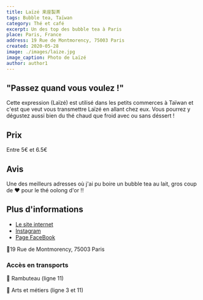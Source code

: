```yaml
---
title: Laïzé 来座製茶
tags: Bubble tea, Taïwan
category: Thé et café
excerpt: Un des top des bubble tea à Paris
place: Paris, France
address: 19 Rue de Montmorency, 75003 Paris
created: 2020-05-28
image: ./images/laize.jpg
image_caption: Photo de Laïzé
author: author1
---
```


## "Passez quand vous voulez !"

Cette expression (Laïzé) est utilisé dans les petits commerces à Taïwan et c'est que veut vous transmettre Laïzé en allant chez eux. Vous pourrez y dégustez aussi bien du thé chaud que froid avec ou sans déssert !

## Prix

Entre 5€ et 6.5€

## Avis

Une des meilleurs adresses où j'ai pu boire un bubble tea au lait, gros coup de ❤️ pour le thé oolong d'or !!

## Plus d'informations

- [Le site internet](https://www.laizeparis.com/)
- [Instagram](https://www.instagram.com/laizeparis/)
- [Page FaceBook](https://www.facebook.com/laizeparis/)

📍19 Rue de Montmorency, 75003 Paris

### Accès en transports

🚉 Rambuteau (ligne 11)

🚉 Arts et métiers (ligne 3 et 11)
